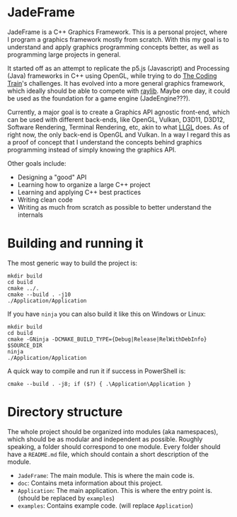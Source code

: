 # JadeFrame

JadeFrame is a C++ Graphics Framework. This is a personal project, where I program a graphics framework mostly from scratch. With this my goal is to understand and apply graphics programming concepts better, as well as programming large projects in general.

It started off as an attempt to replicate the p5.js (Javascript) and Processing (Java) frameworks in C++ using OpenGL, while trying to do [The Coding Train](https://www.youtube.com/@TheCodingTrain)'s challenges. It has evolved into a more general graphics framework, which ideally should be able to compete with [raylib](https://github.com/raysan5/raylib). Maybe one day, it could be used as the foundation for a game engine (JadeEngine???).

Currently, a major goal is to create a Graphics API agnostic front-end, which can be used with different back-ends, like OpenGL, Vulkan, D3D11, D3D12, Software Rendering, Terminal Rendering, etc, akin to what [LLGL](https://github.com/LukasBanana/LLGL) does. As of right now, the only back-end is OpenGL and Vulkan. In a way I regard this as a proof of concept that I understand the concepts behind graphics programming instead of simply knowing the graphics API.

Other goals include:
- Designing a "good" API
- Learning how to organize a large C++ project
- Learning and applying C++ best practices
- Writing clean code
- Writing as much from scratch as possible to better understand the internals

# Building and running it
The most generic way to build the project is:
```
mkdir build
cd build
cmake ../.
cmake --build . -j10
./Application/Application
```

If you have `ninja` you can also build it like this on Windows or Linux:
```
mkdir build
cd build
cmake -GNinja -DCMAKE_BUILD_TYPE={Debug|Release|RelWithDebInfo} $SOURCE_DIR
ninja
./Application/Application
```

A quick way to compile and run it if success in PowerShell is:
```
cmake --build . -j8; if ($?) { .\Application\Application }
```


# Directory structure
The whole project should be organized into modules (aka namespaces), which should be as modular and independent as possible. Roughly speaking, a folder should correspond to one module. Every folder should have a `README.md` file, which should contain a short description of the module.


- `JadeFrame`: The main module. This is where the main code is.
- `doc`: Contains meta information about this project.
- `Application`: The main application. This is where the entry point is. (should be replaced by `examples`)
- `examples`: Contains example code. (will replace `Application`)